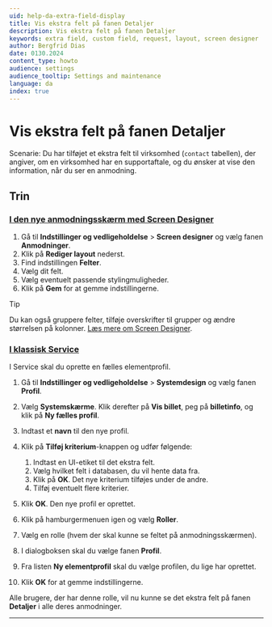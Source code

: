 ```yaml
---
uid: help-da-extra-field-display
title: Vis ekstra felt på fanen Detaljer
description: Vis ekstra felt på fanen Detaljer
keywords: extra field, custom field, request, layout, screen designer
author: Bergfrid Dias
date: 0130.2024
content_type: howto
audience: settings
audience_tooltip: Settings and maintenance
language: da
index: true
---
```


# Vis ekstra felt på fanen Detaljer

Scenarie: Du har tilføjet et ekstra felt til virksomhed (`contact` tabellen), der angiver, om en virksomhed har en supportaftale, og du ønsker at vise den information, når du ser en anmodning.

<!-- markdownlint-disable-file MD051 -->
## Trin

### [I den nye anmodningsskærm med Screen Designer](#tab/screen-designer)

1. Gå til **Indstillinger og vedligeholdelse** > **Screen designer** og vælg fanen **Anmodninger**.
1. Klik på **Rediger layout** nederst.
1. Find indstillingen **Felter**.
1. Vælg dit felt.
1. Vælg eventuelt passende stylingmuligheder.
1. Klik på **Gem** for at gemme indstillingerne.

> [!TIP]
> Du kan også gruppere felter, tilføje overskrifter til grupper og ændre størrelsen på kolonner. [Læs mere om Screen Designer][1].

### [I klassisk Service](#tab/service)

I Service skal du oprette en fælles elementprofil.

1. Gå til **Indstillinger og vedligeholdelse** > **Systemdesign** og vælg fanen **Profil**.

1. Vælg **Systemskærme**. Klik derefter på **Vis billet**, peg på **billetinfo**, og klik på **Ny fælles profil**.

1. Indtast et **navn** til den nye profil.

1. Klik på **Tilføj kriterium**-knappen og udfør følgende:

    1. Indtast en UI-etiket til det ekstra felt.
    1. Vælg hvilket felt i databasen, du vil hente data fra.
    1. Klik på **OK**. Det nye kriterium tilføjes under de andre.
    1. Tilføj eventuelt flere kriterier.

1. Klik **OK**. Den nye profil er oprettet.

1. Klik på hamburgermenuen igen og vælg **Roller**.

1. Vælg en rolle (hvem der skal kunne se feltet på anmodningsskærmen).

1. I dialogboksen skal du vælge fanen **Profil**.

1. Fra listen **Ny elementprofil** skal du vælge profilen, du lige har oprettet.

1. Klik **OK** for at gemme indstillingerne.

Alle brugere, der har denne rolle, vil nu kunne se det ekstra felt på fanen **Detaljer** i alle deres anmodninger.

***

<!-- Referenced links -->
[1]: ../../../en/ui/screen-designer/configurable-screens/working-with-fields.md
